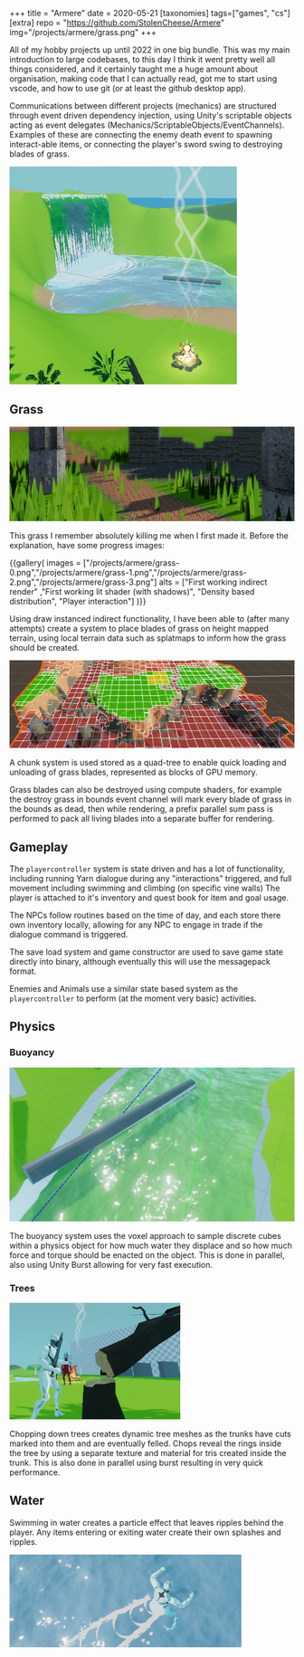 +++
title = "Armere"
date = 2020-05-21
[taxonomies]
tags=["games", "cs"]
[extra]
repo = "https://github.com/StolenCheese/Armere"
img="/projects/armere/grass.png"
+++

All of my hobby projects up until 2022 in one big bundle. <!-- more --> This was my main introduction to large codebases, to this day I think it
went pretty well all things considered, and it certainly taught me a huge amount about organisation, making code that I can actually read,
got me to start using vscode, and how to use git (or at least the github desktop app).

Communications between different projects (mechanics) are structured through event driven dependency injection,
using Unity's scriptable objects acting as event delegates (Mechanics/ScriptableObjects/EventChannels). Examples of these
are connecting the enemy death event to spawning interact-able items, or connecting the player's sword swing to destroying
blades of grass.

![Waterfall](/projects/armere/waterfall.png)

## Grass

![Grass](/projects/armere/grass.png)

This grass I remember absolutely killing me when I first made it. Before the explanation, have some progress images:

{{gallery(
	images = ["/projects/armere/grass-0.png","/projects/armere/grass-1.png","/projects/armere/grass-2.png","/projects/armere/grass-3.png"]
	alts = ["First working indirect render" ,"First working lit shader (with shadows)", "Density based distribution", "Player interaction"]
)}}

Using draw instanced indirect functionality, I have been able to (after many attempts) create a system to place blades of grass on height mapped terrain, using local terrain data such as splatmaps to inform how the grass should be created.

![Grass Chunking system](/projects/armere/grass_chunks.png)

A chunk system is used stored as a quad-tree to enable quick loading and unloading of grass blades, represented as blocks of GPU memory.

Grass blades can also be destroyed using compute shaders, for example the destroy grass in bounds event channel will mark every blade of grass in the bounds as dead, then while rendering, a prefix parallel sum pass is performed to pack all living blades into a separate buffer for rendering.

## Gameplay

The `playercontroller` system is state driven and has a lot of functionality, including running Yarn dialogue
during any "interactions" triggered, and full movement including swimming and climbing (on specific vine walls)
The player is attached to it's inventory and quest book for item and goal usage.

The NPCs follow routines based on the time of day, and each store there own inventory locally, allowing for any
NPC to engage in trade if the dialogue command is triggered.

The save load system and game constructor are used to save game state directly into binary, although eventually
this will use the messagepack format.

Enemies and Animals use a similar state based system as the `playercontroller` to perform (at the moment very basic)
activities.

## Physics

### Buoyancy

![Buoyant cylinder](/projects/armere/log_in_water.png)

The buoyancy system uses the voxel approach to sample discrete cubes within a physics object for how much water they displace and
so how much force and torque should be enacted on the object. This is done in parallel, also using Unity Burst allowing for very fast execution.

### Trees

![Tree chop](/projects/armere/tree_chop.png)

Chopping down trees creates dynamic tree meshes as the trunks have cuts marked into them and are eventually felled.
Chops reveal the rings inside the tree by using a separate texture and material for tris created inside the trunk.
This is also done in parallel using burst resulting in very quick performance.

## Water

Swimming in water creates a particle effect that leaves ripples behind the player. Any items entering or exiting water create their
own splashes and ripples.

![Water Trail](/projects/armere/water_trail.png)
